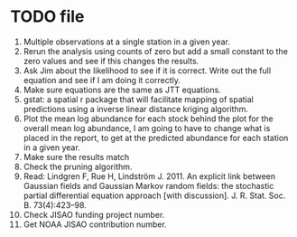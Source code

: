 TODO file
===============================================================================

1. Multiple observations at a single station in a given year.
2. Rerun the analysis using counts of zero but add a small constant to the zero values and see if this changes the results.
3. Ask Jim about the likelihood to see if it is correct. Write out the full equation and see if I am doing it correctly.
4. Make sure equations are the same as JTT equations.
9. gstat: a spatial r package that will facilitate mapping of spatial predictions using a inverse linear distance kriging algorithm.
11. Plot the mean log abundance for each stock behind the plot for the overall mean log abundance, I am going to have to change what is placed in the report, to get at the predicted abundance for each station in a given year.
12. Make sure the results match
13. Check the pruning algorithm.
7. Read: Lindgren F, Rue H, Lindström J. 2011. An explicit link between Gaussian fields and Gaussian Markov random fields: the stochastic partial differential equation approach [with discussion]. J. R. Stat. Soc. B. 73(4):423–98.
10. Check JISAO funding project number.
10. Get NOAA JISAO contribution number.